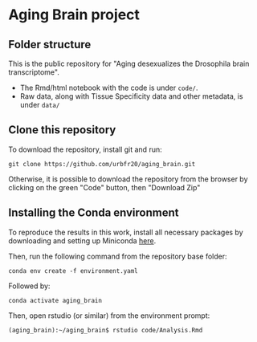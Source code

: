 # Aging Brain project

## Folder structure

This is the public repository for "Aging desexualizes the Drosophila brain transcriptome".

* The Rmd/html notebook with the code is under `code/`.
* Raw data, along with Tissue Specificity data and other metadata, is under `data/`

## Clone this repository

To download the repository, install git and run:

`git clone https://github.com/urbfr20/aging_brain.git`

Otherwise, it is possible to download the repository from the browser by clicking on the green "Code" button, then "Download Zip"

## Installing the Conda environment

To reproduce the results in this work, install all necessary packages by downloading and setting up Miniconda [here](https://docs.conda.io/en/latest/miniconda.html).

Then, run the following command from the repository base folder:

`conda env create -f environment.yaml`

Followed by:

`conda activate aging_brain`

Then, open rstudio (or similar) from the environment prompt:

`(aging_brain):~/aging_brain$ rstudio code/Analysis.Rmd`

